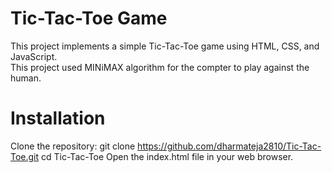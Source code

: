 # Tic-Tac-Toe Game
  This project implements a simple Tic-Tac-Toe game using HTML, CSS, and JavaScript.  
  This project used MINiMAX algorithm for the compter to play against the human. 

# Installation
  Clone the repository: 
  git clone https://github.com/dharmateja2810/Tic-Tac-Toe.git 
  cd Tic-Tac-Toe 
  Open the index.html file in your web browser. 
